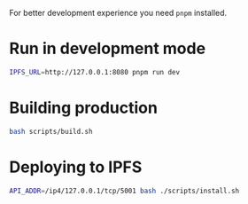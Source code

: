 For better development experience you need `pnpm` installed.

# Run in development mode
```bash
IPFS_URL=http://127.0.0.1:8080 pnpm run dev
```

# Building production

```bash 
bash scripts/build.sh
```

# Deploying to IPFS

```bash 
API_ADDR=/ip4/127.0.0.1/tcp/5001 bash ./scripts/install.sh
```
